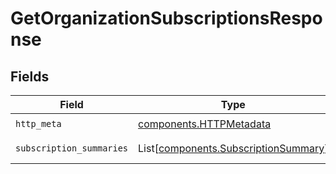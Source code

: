 # GetOrganizationSubscriptionsResponse


## Fields

| Field                                                                                  | Type                                                                                   | Required                                                                               | Description                                                                            |
| -------------------------------------------------------------------------------------- | -------------------------------------------------------------------------------------- | -------------------------------------------------------------------------------------- | -------------------------------------------------------------------------------------- |
| `http_meta`                                                                            | [components.HTTPMetadata](../../models/components/httpmetadata.md)                     | :heavy_check_mark:                                                                     | N/A                                                                                    |
| `subscription_summaries`                                                               | List[[components.SubscriptionSummary](../../models/components/subscriptionsummary.md)] | :heavy_minus_sign:                                                                     | GetOrganizationSubscriptions 200 response                                              |